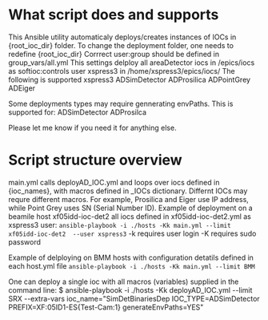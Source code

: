 # What script does and supports 
This Ansible utility automaticaly deploys/creates instances of IOCs in {root_ioc_dir} folder. To change the deployment folder, one needs to redefine {root_ioc_dir} 
Corrrect user:group should be defined in group_vars/all.yml
This settings delploy all areaDetector iocs in  /epics/iocs as softioc:controls user
xspress3 in /home/xspress3/epics/iocs/
The following is supported
xspress3
ADSimDetector
ADProsilica
ADPointGrey
ADEiger

Some deployments types may require gennerating envPaths. This is supported for:
ADSimDetector
ADProsilca

Please let me know if you need it for anything else.


# Script structure overview
main.yml calls deployAD_IOC.yml and loops over iocs defined in {ioc_names}, with macros defined in _IOCs dictionary. Differnt IOCs may requre different macros. For example, Prosilica and Eiger use IP address, while Point Grey uses SN (Serial Number ID).
Example of deployment on a beamile host xf05idd-ioc-det2 all iocs defined in xf05idd-ioc-det2.yml as xspress3 user:
```ansible-playbook -i ./hosts -Kk main.yml --limit xf05idd-ioc-det2  --user xspress3```
-k requires user login 
-K requires sudo password

Example of delploying on BMM hosts with configuration detatils defined in each host.yml file
```ansible-playbook -i ./hosts -Kk main.yml --limit BMM```

One can deploy a single ioc with all macros (variables) supplied in the command line:
$ ansible-playbook -i ./hosts -Kk deployAD_IOC.yml --limit SRX --extra-vars ioc_name="SimDetBinariesDep IOC_TYPE=ADSimDetector PREFIX=XF:05ID1-ES{Test-Cam:1} generateEnvPaths=YES"

